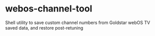 # webos-channel-tool
Shell utility to save custom channel numbers from Goldstar webOS TV saved data, and restore post-retuning
